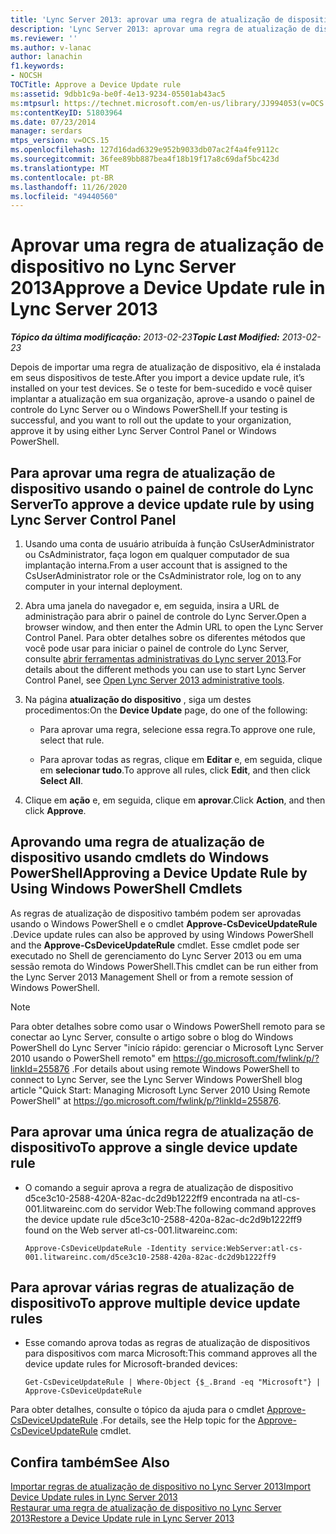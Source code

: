 ```yaml
---
title: 'Lync Server 2013: aprovar uma regra de atualização de dispositivo'
description: 'Lync Server 2013: aprovar uma regra de atualização de dispositivo.'
ms.reviewer: ''
ms.author: v-lanac
author: lanachin
f1.keywords:
- NOCSH
TOCTitle: Approve a Device Update rule
ms:assetid: 9dbb1c9a-be0f-4e13-9234-05501ab43ac5
ms:mtpsurl: https://technet.microsoft.com/en-us/library/JJ994053(v=OCS.15)
ms:contentKeyID: 51803964
ms.date: 07/23/2014
manager: serdars
mtps_version: v=OCS.15
ms.openlocfilehash: 127d16dad6329e952b9033db07ac2f4a4fe9112c
ms.sourcegitcommit: 36fee89bb887bea4f18b19f17a8c69daf5bc423d
ms.translationtype: MT
ms.contentlocale: pt-BR
ms.lasthandoff: 11/26/2020
ms.locfileid: "49440560"
---
```

# <a name="approve-a-device-update-rule-in-lync-server-2013"></a><span data-ttu-id="b735d-103">Aprovar uma regra de atualização de dispositivo no Lync Server 2013</span><span class="sxs-lookup"><span data-stu-id="b735d-103">Approve a Device Update rule in Lync Server 2013</span></span>

<div data-xmlns="http://www.w3.org/1999/xhtml">

<div class="topic" data-xmlns="http://www.w3.org/1999/xhtml" data-msxsl="urn:schemas-microsoft-com:xslt" data-cs="https://msdn.microsoft.com/">

<div data-asp="https://msdn2.microsoft.com/asp">



</div>

<div id="mainSection">

<div id="mainBody"><span data-ttu-id="b735d-104">

<span> </span></span><span class="sxs-lookup"><span data-stu-id="b735d-104">

<span> </span></span></span>

<span data-ttu-id="b735d-105">_**Tópico da última modificação:** 2013-02-23_</span><span class="sxs-lookup"><span data-stu-id="b735d-105">_**Topic Last Modified:** 2013-02-23_</span></span>

<span data-ttu-id="b735d-106">Depois de importar uma regra de atualização de dispositivo, ela é instalada em seus dispositivos de teste.</span><span class="sxs-lookup"><span data-stu-id="b735d-106">After you import a device update rule, it’s installed on your test devices.</span></span> <span data-ttu-id="b735d-107">Se o teste for bem-sucedido e você quiser implantar a atualização em sua organização, aprove-a usando o painel de controle do Lync Server ou o Windows PowerShell.</span><span class="sxs-lookup"><span data-stu-id="b735d-107">If your testing is successful, and you want to roll out the update to your organization, approve it by using either Lync Server Control Panel or Windows PowerShell.</span></span>

<div>

## <a name="to-approve-a-device-update-rule-by-using-lync-server-control-panel"></a><span data-ttu-id="b735d-108">Para aprovar uma regra de atualização de dispositivo usando o painel de controle do Lync Server</span><span class="sxs-lookup"><span data-stu-id="b735d-108">To approve a device update rule by using Lync Server Control Panel</span></span>

1.  <span data-ttu-id="b735d-109">Usando uma conta de usuário atribuída à função CsUserAdministrator ou CsAdministrator, faça logon em qualquer computador de sua implantação interna.</span><span class="sxs-lookup"><span data-stu-id="b735d-109">From a user account that is assigned to the CsUserAdministrator role or the CsAdministrator role, log on to any computer in your internal deployment.</span></span>

2.  <span data-ttu-id="b735d-110">Abra uma janela do navegador e, em seguida, insira a URL de administração para abrir o painel de controle do Lync Server.</span><span class="sxs-lookup"><span data-stu-id="b735d-110">Open a browser window, and then enter the Admin URL to open the Lync Server Control Panel.</span></span> <span data-ttu-id="b735d-111">Para obter detalhes sobre os diferentes métodos que você pode usar para iniciar o painel de controle do Lync Server, consulte [abrir ferramentas administrativas do Lync server 2013](lync-server-2013-open-lync-server-administrative-tools.md).</span><span class="sxs-lookup"><span data-stu-id="b735d-111">For details about the different methods you can use to start Lync Server Control Panel, see [Open Lync Server 2013 administrative tools](lync-server-2013-open-lync-server-administrative-tools.md).</span></span>

3.  <span data-ttu-id="b735d-112">Na página **atualização do dispositivo** , siga um destes procedimentos:</span><span class="sxs-lookup"><span data-stu-id="b735d-112">On the **Device Update** page, do one of the following:</span></span>
    
      - <span data-ttu-id="b735d-113">Para aprovar uma regra, selecione essa regra.</span><span class="sxs-lookup"><span data-stu-id="b735d-113">To approve one rule, select that rule.</span></span>
    
      - <span data-ttu-id="b735d-114">Para aprovar todas as regras, clique em **Editar** e, em seguida, clique em **selecionar tudo**.</span><span class="sxs-lookup"><span data-stu-id="b735d-114">To approve all rules, click **Edit**, and then click **Select All**.</span></span>

4.  <span data-ttu-id="b735d-115">Clique em **ação** e, em seguida, clique em **aprovar**.</span><span class="sxs-lookup"><span data-stu-id="b735d-115">Click **Action**, and then click **Approve**.</span></span>

</div>

<div>

## <a name="approving-a-device-update-rule-by-using-windows-powershell-cmdlets"></a><span data-ttu-id="b735d-116">Aprovando uma regra de atualização de dispositivo usando cmdlets do Windows PowerShell</span><span class="sxs-lookup"><span data-stu-id="b735d-116">Approving a Device Update Rule by Using Windows PowerShell Cmdlets</span></span>

<span data-ttu-id="b735d-117">As regras de atualização de dispositivo também podem ser aprovadas usando o Windows PowerShell e o cmdlet **Approve-CsDeviceUpdateRule** .</span><span class="sxs-lookup"><span data-stu-id="b735d-117">Device update rules can also be approved by using Windows PowerShell and the **Approve-CsDeviceUpdateRule** cmdlet.</span></span> <span data-ttu-id="b735d-118">Esse cmdlet pode ser executado no Shell de gerenciamento do Lync Server 2013 ou em uma sessão remota do Windows PowerShell.</span><span class="sxs-lookup"><span data-stu-id="b735d-118">This cmdlet can be run either from the Lync Server 2013 Management Shell or from a remote session of Windows PowerShell.</span></span>

<div>


> [!NOTE]  
> <span data-ttu-id="b735d-119">Para obter detalhes sobre como usar o Windows PowerShell remoto para se conectar ao Lync Server, consulte o artigo sobre o blog do Windows PowerShell do Lync Server "início rápido: gerenciar o Microsoft Lync Server 2010 usando o PowerShell remoto" em <A href="https://go.microsoft.com/fwlink/p/?linkid=255876">https://go.microsoft.com/fwlink/p/?linkId=255876</A> .</span><span class="sxs-lookup"><span data-stu-id="b735d-119">For details about using remote Windows PowerShell to connect to Lync Server, see the Lync Server Windows PowerShell blog article "Quick Start: Managing Microsoft Lync Server 2010 Using Remote PowerShell" at <A href="https://go.microsoft.com/fwlink/p/?linkid=255876">https://go.microsoft.com/fwlink/p/?linkId=255876</A>.</span></span>



</div>

<div>

## <a name="to-approve-a-single-device-update-rule"></a><span data-ttu-id="b735d-120">Para aprovar uma única regra de atualização de dispositivo</span><span class="sxs-lookup"><span data-stu-id="b735d-120">To approve a single device update rule</span></span>

  - <span data-ttu-id="b735d-121">O comando a seguir aprova a regra de atualização de dispositivo d5ce3c10-2588-420A-82ac-dc2d9b1222ff9 encontrada na atl-cs-001.litwareinc.com do servidor Web:</span><span class="sxs-lookup"><span data-stu-id="b735d-121">The following command approves the device update rule d5ce3c10-2588-420a-82ac-dc2d9b1222ff9 found on the Web server atl-cs-001.litwareinc.com:</span></span>
    
        Approve-CsDeviceUpdateRule -Identity service:WebServer:atl-cs-001.litwareinc.com/d5ce3c10-2588-420a-82ac-dc2d9b1222ff9

</div>

<div>

## <a name="to-approve-multiple-device-update-rules"></a><span data-ttu-id="b735d-122">Para aprovar várias regras de atualização de dispositivo</span><span class="sxs-lookup"><span data-stu-id="b735d-122">To approve multiple device update rules</span></span>

  - <span data-ttu-id="b735d-123">Esse comando aprova todas as regras de atualização de dispositivos para dispositivos com marca Microsoft:</span><span class="sxs-lookup"><span data-stu-id="b735d-123">This command approves all the device update rules for Microsoft-branded devices:</span></span>
    
        Get-CsDeviceUpdateRule | Where-Object {$_.Brand -eq "Microsoft"} | Approve-CsDeviceUpdateRule

</div>

<span data-ttu-id="b735d-124">Para obter detalhes, consulte o tópico da ajuda para o cmdlet [Approve-CsDeviceUpdateRule](https://docs.microsoft.com/powershell/module/skype/Approve-CsDeviceUpdateRule) .</span><span class="sxs-lookup"><span data-stu-id="b735d-124">For details, see the Help topic for the [Approve-CsDeviceUpdateRule](https://docs.microsoft.com/powershell/module/skype/Approve-CsDeviceUpdateRule) cmdlet.</span></span>

</div>

<div>

## <a name="see-also"></a><span data-ttu-id="b735d-125">Confira também</span><span class="sxs-lookup"><span data-stu-id="b735d-125">See Also</span></span>


[<span data-ttu-id="b735d-126">Importar regras de atualização de dispositivo no Lync Server 2013</span><span class="sxs-lookup"><span data-stu-id="b735d-126">Import Device Update rules in Lync Server 2013</span></span>](lync-server-2013-import-device-update-rules.md)  
[<span data-ttu-id="b735d-127">Restaurar uma regra de atualização de dispositivo no Lync Server 2013</span><span class="sxs-lookup"><span data-stu-id="b735d-127">Restore a Device Update rule in Lync Server 2013</span></span>](lync-server-2013-restore-a-device-update-rule.md)  
  

<span data-ttu-id="b735d-128"></div>

</div>

<span> </span>

</div>

</div>

</span><span class="sxs-lookup"><span data-stu-id="b735d-128"></div>

</div>

<span> </span>

</div>

</div>

</span></span></div>

